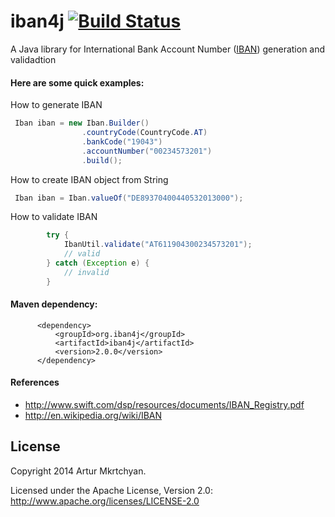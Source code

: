 iban4j [![Build Status](https://api.travis-ci.org/repositories/arturmkrtchyan/iban4j.png)](https://travis-ci.org/arturmkrtchyan/iban4j)
======

A Java library for International Bank Account Number (<a href="http://en.wikipedia.org/wiki/ISO_13616" target="_blank">IBAN</a>) generation and validadtion


#### Here are some quick examples:

How to generate IBAN

```java
 Iban iban = new Iban.Builder()
                .countryCode(CountryCode.AT)
                .bankCode("19043")
                .accountNumber("00234573201")
                .build();
```
How to create IBAN object from String

```java
 Iban iban = Iban.valueOf("DE89370400440532013000");
```

How to validate IBAN

```java
        try {
            IbanUtil.validate("AT611904300234573201");
            // valid
        } catch (Exception e) {
            // invalid
        }
```

#### Maven dependency: 
```
      <dependency>
          <groupId>org.iban4j</groupId>
          <artifactId>iban4j</artifactId>
          <version>2.0.0</version>
      </dependency>
```


#### References

- http://www.swift.com/dsp/resources/documents/IBAN_Registry.pdf
- http://en.wikipedia.org/wiki/IBAN

## License
Copyright 2014 Artur Mkrtchyan.

Licensed under the Apache License, Version 2.0: http://www.apache.org/licenses/LICENSE-2.0
